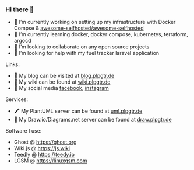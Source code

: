 ### Hi there 👋

- 🔭 I’m currently working on setting up my infrastructure with Docker Compse & [awesome-selfhosted/awesome-selfhosted](https://github.com/awesome-selfhosted/awesome-selfhosted)
- 🌱 I’m currently learning docker, docker compose, kubernetes, terraform, argocd
- 👯 I’m looking to collaborate on any open source projects
- 🤔 I’m looking for help with my fuel tracker laravel application

Links:

- 📓 My blog can be visited at [blog.plpgtr.de](https://blog.plpgtr.de)
- 📒 My wiki can be found at [wiki.plpgtr.de](https://wiki.plpgtr.de)
- 👥 My social media [facebook](https://www.facebook.com/plp.gtr/), [instagram](https://www.instagram.com/plp.gtr/)

Services:

- 🖍️ My PlantUML server can be found at [uml.plpgtr.de](https://uml.plpgtr.de)
- 🎨 My Draw.io/Diagrams.net server can be found at [draw.plpgtr.de](https://draw.plpgtr.de)

Software I use:

- Ghost @ https://ghost.org
- Wiki.js @ https://js.wiki
- Teedly @ https://teedy.io
- LGSM @ https://linuxgsm.com

<!--
**PLP-GTR/plp-GTR** is a ✨ _special_ ✨ repository because its `README.md` (this file) appears on your GitHub profile.

Here are some ideas to get you started:

- 🔭 I’m currently working on ...
- 🌱 I’m currently learning ...
- 👯 I’m looking to collaborate on ...
- 🤔 I’m looking for help with ...
- 💬 Ask me about ...
- 📫 How to reach me: ...
- 😄 Pronouns: ...
- ⚡ Fun fact: ...
-->

